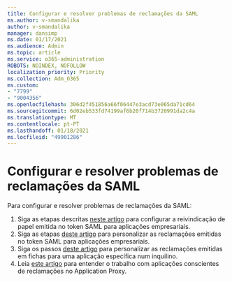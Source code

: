 ```yaml
---
title: Configurar e resolver problemas de reclamações da SAML
ms.author: v-smandalika
author: v-smandalika
manager: dansimp
ms.date: 01/17/2021
ms.audience: Admin
ms.topic: article
ms.service: o365-administration
ROBOTS: NOINDEX, NOFOLLOW
localization_priority: Priority
ms.collection: Adm_O365
ms.custom:
- "7799"
- "9004356"
ms.openlocfilehash: 306d2f451856a66f06447e3acd73e065da71cd64
ms.sourcegitcommit: 6d02eb533fd74199af6b20f714b3720991da2c4a
ms.translationtype: MT
ms.contentlocale: pt-PT
ms.lasthandoff: 01/18/2021
ms.locfileid: "49901286"
---
```

# <a name="configure-and-troubleshoot-saml-claims"></a>Configurar e resolver problemas de reclamações da SAML

Para configurar e resolver problemas de reclamações da SAML:

1. Siga as etapas descritas [neste artigo](https://docs.microsoft.com/azure/active-directory/develop/active-directory-enterprise-app-role-management) para configurar a reivindicação de papel emitida no token SAML para aplicações empresariais.
2. Siga as etapas [deste artigo](https://docs.microsoft.com/azure/active-directory/develop/active-directory-saml-claims-customization) para personalizar as reclamações emitidas no token SAML para aplicações empresariais.
3. Siga os passos [deste artigo](https://docs.microsoft.com/azure/active-directory/develop/active-directory-claims-mapping) para personalizar as reclamações emitidas em fichas para uma aplicação específica num inquilino.
4. Leia [este artigo](https://docs.microsoft.com/azure/active-directory/manage-apps/application-proxy-configure-for-claims-aware-applications) para entender o trabalho com aplicações conscientes de reclamações no Application Proxy.
